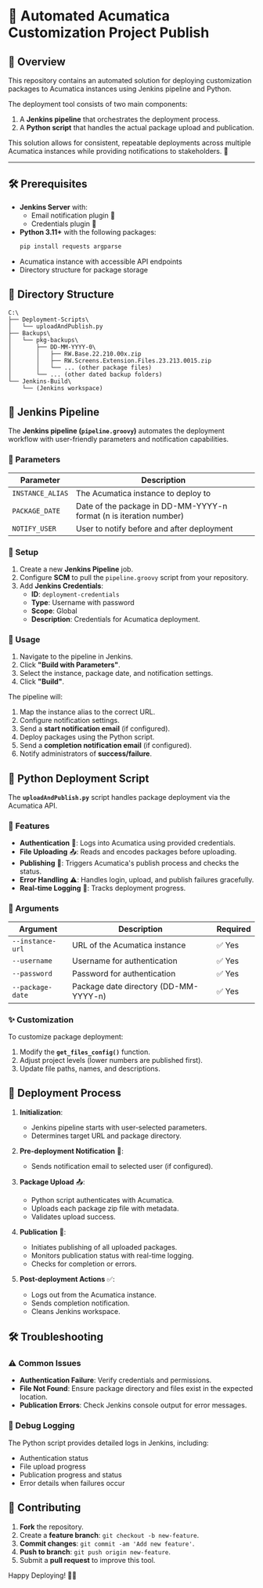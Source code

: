 # 📌 Automated Acumatica Customization Project Publish

## 📜 Overview
This repository contains an automated solution for deploying customization packages to Acumatica instances using Jenkins pipeline and Python.

The deployment tool consists of two main components:
1. A **Jenkins pipeline** that orchestrates the deployment process.
2. A **Python script** that handles the actual package upload and publication.

This solution allows for consistent, repeatable deployments across multiple Acumatica instances while providing notifications to stakeholders. 🚀

---
## 🛠 Prerequisites

- **Jenkins Server** with:
  - Email notification plugin 📧
  - Credentials plugin 🔑
- **Python 3.11+** with the following packages:
  ```sh
  pip install requests argparse
  ```
- Acumatica instance with accessible API endpoints
- Directory structure for package storage

## 📂 Directory Structure

```
C:\
├── Deployment-Scripts\
│   └── uploadAndPublish.py
├── Backups\
│   └── pkg-backups\
│       ├── DD-MM-YYYY-0\
│       │   ├── RW.Base.22.210.00x.zip
│       │   ├── RW.Screens.Extension.Files.23.213.0015.zip
│       │   └── ... (other package files)
│       └── ... (other dated backup folders)
└── Jenkins-Build\
    └── (Jenkins workspace)
```

## 🚀 Jenkins Pipeline

The **Jenkins pipeline (`pipeline.groovy`)** automates the deployment workflow with user-friendly parameters and notification capabilities.

### 🔹 Parameters

| Parameter       | Description |
|----------------|-------------|
| `INSTANCE_ALIAS` | The Acumatica instance to deploy to |
| `PACKAGE_DATE`  | Date of the package in DD-MM-YYYY-n format (n is iteration number) |
| `NOTIFY_USER`   | User to notify before and after deployment |

### 🔧 Setup

1. Create a new **Jenkins Pipeline** job.
2. Configure **SCM** to pull the `pipeline.groovy` script from your repository.
3. Add **Jenkins Credentials**:
   - **ID**: `deployment-credentials`
   - **Type**: Username with password
   - **Scope**: Global
   - **Description**: Credentials for Acumatica deployment.

### 📌 Usage

1. Navigate to the pipeline in Jenkins.
2. Click **"Build with Parameters"**.
3. Select the instance, package date, and notification settings.
4. Click **"Build"**.

The pipeline will:
1. Map the instance alias to the correct URL.
2. Configure notification settings.
3. Send a **start notification email** (if configured).
4. Deploy packages using the Python script.
5. Send a **completion notification email** (if configured).
6. Notify administrators of **success/failure**.

## 🐍 Python Deployment Script

The **`uploadAndPublish.py`** script handles package deployment via the Acumatica API.

### 🔹 Features

- **Authentication** 🔐: Logs into Acumatica using provided credentials.
- **File Uploading** 📤: Reads and encodes packages before uploading.
- **Publishing** 🚀: Triggers Acumatica's publish process and checks the status.
- **Error Handling** ⚠️: Handles login, upload, and publish failures gracefully.
- **Real-time Logging** 📜: Tracks deployment progress.

### 📌 Arguments

| Argument          | Description | Required |
|------------------|-------------|----------|
| `--instance-url` | URL of the Acumatica instance | ✅ Yes |
| `--username`     | Username for authentication | ✅ Yes |
| `--password`     | Password for authentication | ✅ Yes |
| `--package-date` | Package date directory (DD-MM-YYYY-n) | ✅ Yes |

### ✨ Customization

To customize package deployment:
1. Modify the **`get_files_config()`** function.
2. Adjust project levels (lower numbers are published first).
3. Update file paths, names, and descriptions.

## 🔄 Deployment Process

1. **Initialization**:
   - Jenkins pipeline starts with user-selected parameters.
   - Determines target URL and package directory.

2. **Pre-deployment Notification** 📩:
   - Sends notification email to selected user (if configured).

3. **Package Upload** 📤:
   - Python script authenticates with Acumatica.
   - Uploads each package zip file with metadata.
   - Validates upload success.

4. **Publication** 🚀:
   - Initiates publishing of all uploaded packages.
   - Monitors publication status with real-time logging.
   - Checks for completion or errors.

5. **Post-deployment Actions** ✅:
   - Logs out from the Acumatica instance.
   - Sends completion notification.
   - Cleans Jenkins workspace.

## 🛠 Troubleshooting

### ⚠️ Common Issues

- **Authentication Failure**: Verify credentials and permissions.
- **File Not Found**: Ensure package directory and files exist in the expected location.
- **Publication Errors**: Check Jenkins console output for error messages.

### 📜 Debug Logging

The Python script provides detailed logs in Jenkins, including:
- Authentication status
- File upload progress
- Publication progress and status
- Error details when failures occur

## 🤝 Contributing

1. **Fork** the repository.
2. Create a **feature branch**: `git checkout -b new-feature`.
3. **Commit changes**: `git commit -am 'Add new feature'`.
4. **Push to branch**: `git push origin new-feature`.
5. Submit a **pull request** to improve this tool.

Happy Deploying! 🚀🔥

